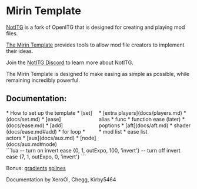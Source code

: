 # Mirin Template
[NotITG](https://notitg.heysora.net) is a fork of OpenITG that is designed for creating and playing mod files.

[The Mirin Template](https://www.github.com/XroOl/notitg-mirin) provides tools to allow mod file creators to implement their ideas.

Join the [NotITG Discord](https://uksrt.heysora.net/discord) to learn more about NotITG.

The Mirin Template is designed to make easing as simple as possible, while remaining incredibly powerful.


## Documentation:
<div style="display:flex">
<div style="flex:50%" markdown="1">
* How to set up the template
* [set](docs/set.md)
* [ease](docs/ease.md)
* [add](docs/ease.md#add)
* for loop
* actors
* [aux](docs/aux.md)
* [node](docs/aux.md#node)
</div>
<div style="flex:50%" markdown="1">
* [extra players](docs/players.md)
* alias
* func
* function ease (later)
* poptions
* [aft](docs/aft.md)
* shader
* mod list
* ease list
</div>
</div>
```lua
-- turn on invert
ease {0, 1, outExpo, 100, 'invert'}
-- turn off invert
ease {7, 1, outExpo, 0, 'invert'}
```

Bonus: [gradients](docs/gradients.md) [splines](docs/splines.md)

Documentation by XeroOl, Chegg, Kirby5464

